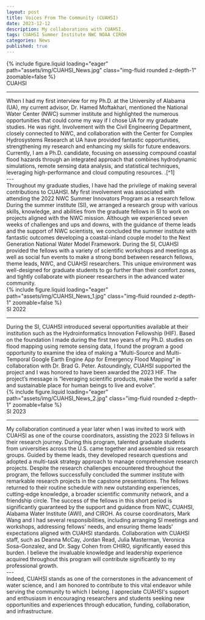 ```yaml
---
layout: post
title: Voices From The Community (CUAHSI)
date: 2023-12-12
description: My collaborations with CUAHSI.
tags: CUAHSI Summer Institute NWC NOAA CIROH
categories: News
published: true
---
```


<div class="row mt-3">
    <div class="col-12 mt-3 mt-md-0">
        {% include figure.liquid loading="eager" path="assets/img/CUAHSI_News.jpg" class="img-fluid rounded z-depth-1" zoomable=false %}
    </div>
</div>
<div class="caption">
    CUAHSI

---
<div class="content mt-3">
    When I had my first interview for my Ph.D. at the University of Alabama (UA), my current advisor, Dr. Hamed Moftakhari, mentioned the National Water Center (NWC) summer institute and highlighted the numerous opportunities that could come my way if I chose UA for my graduate studies. He was right. Involvement with the Civil Engineering Department, closely connected to NWC, and collaboration with the Center for Complex Hydrosystems Research at UA have provided fantastic opportunities, strengthening my research and enhancing my skills for future endeavors. Currently, I am a Ph.D. candidate, focusing on assessing compound coastal flood hazards through an integrated approach that combines hydrodynamic simulations, remote sensing data analysis, and statistical techniques, leveraging high-performance and cloud computing resources. .[^1]
</div>
---
<div class="content mt-3">
    Throughout my graduate studies, I have had the privilege of making several contributions to CUAHSI. My first involvement was associated with attending the 2022 NWC Summer Innovators Program as a research fellow. During the summer institute (SI), we arranged a research group with various skills, knowledge, and abilities from the graduate fellows in SI to work on projects aligned with the NWC mission. Although we experienced seven weeks of challenges and ups and downs, with the guidance of theme leads and the support of NWC scientists, we concluded the summer institute with fantastic outcomes developing a coastal-inland couple model to the Next Generation National Water Model Framework. During the SI, CUAHSI provided the fellows with a variety of scientific workshops and meetings as well as social fun events to make a strong bond between research fellows, theme leads, NWC, and CUAHSI researchers. This unique environment was well-designed for graduate students to go further than their comfort zones, and tightly collaborate with pioneer researchers in the advanced water community. 
</div>

<div class="row mt-3">
    <div class="col-12 mt-3 mt-md-0">
        {% include figure.liquid loading="eager" path="assets/img/CUAHSI_News_1.jpg" class="img-fluid rounded z-depth-1" zoomable=false %}
    </div>
</div>
<div class="caption">
    SI 2022

---
<div class="content mt-3">
    During the SI, CUAHSI introduced several opportunities available at their institution such as the Hydroinformatics Innovation Fellowship (HIF). Based on the foundation I made during the first two years of my Ph.D. studies on flood mapping using remote sensing data, I found the program a good opportunity to examine the idea of making a “Multi-Source and Multi-Temporal Google Earth Engine App for Emergency Flood Mapping” in collaboration with Dr. Brad G. Peter. Astoundingly, CUAHSI supported the project and I was honored to have been awarded the 2023 HIF. The project’s message is “leveraging scientific products, make the world a safer and sustainable place for human beings to live and evolve”. 
</div>

<div class="row mt-3">
    <div class="col-12 mt-3 mt-md-0">
        {% include figure.liquid loading="eager" path="assets/img/CUAHSI_News_2.jpg" class="img-fluid rounded z-depth-1" zoomable=false %}
    </div>
</div>
<div class="caption">
    SI 2023

---
<div class="content mt-3">
    My collaboration continued a year later when I was invited to work with CUAHSI as one of the course coordinators, assisting the 2023 SI fellows in their research journey. During this program, talented graduate students from universities across the U.S. came together and assembled six research groups. Guided by theme leads, they developed research questions and adopted a multi-task strategy approach to manage comprehensive research projects. Despite the research challenges encountered throughout the program, the fellows successfully concluded the summer institute with remarkable research projects in the capstone presentations. The fellows returned to their routine schedule with new outstanding experiences, cutting-edge knowledge, a broader scientific community network, and a friendship circle. The success of the fellows in this short period is significantly guaranteed by the support and guidance from NWC, CUAHSI, Alabama Water Institute (AWI), and CIROH. As course coordinators, Mark Wang and I had several responsibilities, including arranging SI meetings and workshops, addressing fellows' needs, and ensuring theme leads' expectations aligned with CUAHSI standards. Collaboration with CUAHSI staff, such as Deanna McCay, Jordan Read, Julia Masterman, Veronica Sosa-Gonzalez, and Dr. Sagy Cohen from CHIRO, significantly eased this burden. I believe the invaluable knowledge and leadership experience acquired throughout this program will contribute significantly to my professional growth.
</div>
---
<div class="content mt-3">
    Indeed, CUAHSI stands as one of the cornerstones in the advancement of water science, and I am honored to contribute to this vital endeavor while serving the community to which I belong. I appreciate CUAHSI's support and enthusiasm in encouraging researchers and students seeking new opportunities and experiences through education, funding, collaboration, and infrastructure.
</div>

